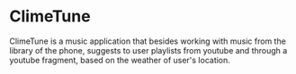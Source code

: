 # ClimeTune
 ClimeTune is a music application that besides working with music from the library of the phone, suggests to user playlists from youtube and through a youtube fragment, based on the weather of user's location.
 
